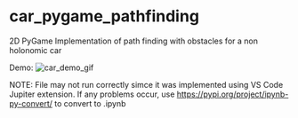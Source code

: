 # car_pygame_pathfinding
2D PyGame Implementation of path finding with obstacles for a non holonomic car

Demo:
![car_demo_gif](https://github.com/expert-amateur/car_pygame_pathfinding/assets/103503974/8ad195d2-bc81-4edb-97f6-092ade89477a)

NOTE: File may not run correctly simce it was implemented using VS Code Jupiter extension. If any problems occur, use https://pypi.org/project/ipynb-py-convert/ to convert to .ipynb
